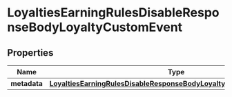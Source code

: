 

# LoyaltiesEarningRulesDisableResponseBodyLoyaltyCustomEvent


## Properties

| Name | Type | Description |
|------------ | ------------- | ------------- |
|**metadata** | [**LoyaltiesEarningRulesDisableResponseBodyLoyaltyCustomEventMetadata**](LoyaltiesEarningRulesDisableResponseBodyLoyaltyCustomEventMetadata.md) |  |



